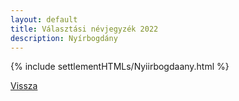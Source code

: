 ```yaml
---
layout: default
title: Választási névjegyzék 2022
description: Nyírbogdány
---
```


{% include settlementHTMLs/Nyiirbogdaany.html %}

[Vissza](../)